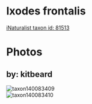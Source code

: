 
Ixodes frontalis
================
  
[iNaturalist taxon id: 81513](https://www.inaturalist.org/taxa/81513)
# Photos

## by: kitbeard
  
![taxon140083409](https://inaturalist-open-data.s3.amazonaws.com/photos/150070672/medium.jpeg)  
![taxon140083410](https://inaturalist-open-data.s3.amazonaws.com/photos/150070673/medium.jpeg)
